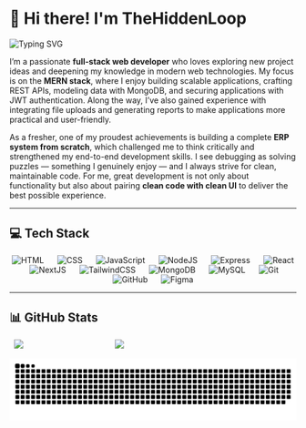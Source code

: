 # 👋 Hi there! I'm TheHiddenLoop

![Typing SVG](https://readme-typing-svg.herokuapp.com?font=Fira+Code&size=28&pause=1000&color=00FFAB&width=600&lines=Hi+there,+I'm+TheHiddenLoop)

I’m a passionate **full-stack web developer** who loves exploring new project ideas and deepening my knowledge in modern web technologies. My focus is on the **MERN stack**, where I enjoy building scalable applications, crafting REST APIs, modeling data with MongoDB, and securing applications with JWT authentication. Along the way, I’ve also gained experience with integrating file uploads and generating reports to make applications more practical and user-friendly.

As a fresher, one of my proudest achievements is building a complete **ERP system from scratch**, which challenged me to think critically and strengthened my end-to-end development skills. I see debugging as solving puzzles — something I genuinely enjoy — and I always strive for clean, maintainable code. For me, great development is not only about functionality but also about pairing **clean code with clean UI** to deliver the best possible experience.

---

## 💻 Tech Stack

<p align="center">
  <img src="https://skillicons.dev/icons?i=html" height="60" alt="HTML" />&nbsp;&nbsp;&nbsp;&nbsp;&nbsp;
  <img src="https://skillicons.dev/icons?i=css" height="60" alt="CSS" />&nbsp;&nbsp;&nbsp;&nbsp;&nbsp;
  <img src="https://skillicons.dev/icons?i=js" height="60" alt="JavaScript" />&nbsp;&nbsp;&nbsp;&nbsp;&nbsp;
  <img src="https://skillicons.dev/icons?i=nodejs" height="60" alt="NodeJS" />&nbsp;&nbsp;&nbsp;&nbsp;&nbsp;
  <img src="https://skillicons.dev/icons?i=express" height="60" alt="Express" />&nbsp;&nbsp;&nbsp;&nbsp;&nbsp;
  <img src="https://skillicons.dev/icons?i=react" height="60" alt="React" />&nbsp;&nbsp;&nbsp;&nbsp;&nbsp;
  <img src="https://skillicons.dev/icons?i=nextjs" height="60" alt="NextJS" />&nbsp;&nbsp;&nbsp;&nbsp;&nbsp;
  <img src="https://skillicons.dev/icons?i=tailwind" height="60" alt="TailwindCSS" />&nbsp;&nbsp;&nbsp;&nbsp;&nbsp;
  <img src="https://skillicons.dev/icons?i=mongodb" height="60" alt="MongoDB" />&nbsp;&nbsp;&nbsp;&nbsp;&nbsp;
  <img src="https://skillicons.dev/icons?i=mysql" height="60" alt="MySQL" />&nbsp;&nbsp;&nbsp;&nbsp;&nbsp;
  <img src="https://skillicons.dev/icons?i=git" height="60" alt="Git" />&nbsp;&nbsp;&nbsp;&nbsp;&nbsp;
  <img src="https://skillicons.dev/icons?i=github" height="60" alt="GitHub" />&nbsp;&nbsp;&nbsp;&nbsp;&nbsp;
  <img src="https://skillicons.dev/icons?i=figma" height="60" alt="Figma" />
</p>


---

## 📊 GitHub Stats

<p align="center">

  <img src="https://github-readme-stats.vercel.app/api?username=TheHiddenLoop&theme=dark&hide_border=false&include_all_commits=true&count_private=true" height="150" />&nbsp;&nbsp;&nbsp;  &nbsp;&nbsp;&nbsp;  &nbsp;&nbsp;&nbsp; 
  &nbsp;&nbsp;&nbsp;  &nbsp;&nbsp;&nbsp;  &nbsp;&nbsp;&nbsp;  &nbsp;&nbsp;&nbsp;  &nbsp;&nbsp;&nbsp;
  <img src="https://nirzak-streak-stats.vercel.app/?user=TheHiddenLoop&theme=dark&hide_border=false" height="150" />
</p>


![snake gif](https://raw.githubusercontent.com/TheHiddenLoop/TheHiddenLoop/output/github-snake-dark.svg)


